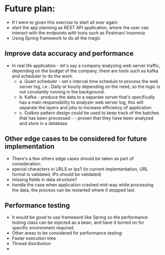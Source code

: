 # Future plan:
- If I were to given this exercise to start all over again:
- start the app planning as REST API application, where the user can interact with the endpoints with tools such as Postman/ Insomnia
- Using Spring framework to do all the magic

## Improve data accuracy and performance
- In real life application - let's say a company analyzing web server traffic, depending on the budget of the company, there are tools such as kafka and scheduler to do the work.
  - a. Quart scheduler - set x interval time schedule to process the web server log, i.e.: Daily or hourly depending on the need, so the logic is not constantly running in the background.
  - b. Kafka - produce the data to a separate server that's specifically has a main responsibility to analyzer web server log, this will separate the layers and jobs to increase efficiency of application
  - c. Outbox pattern design could be used to keep track of the batches that has been processed -  - proven that they have been analyzed and store in a database


## Other edge cases to be considered for future implementation
- There's a few others edge cases should be taken as part of consideration:
- special characters in URLS or Ips? (in current implementation, URL format is validated, IPs should be validated)
- missing fields in data structure? 
- handle the case when application crashed mid-way while processing the data, the process can be restarted where it stopped last. 


## Performance testing
- It would be good to use framework like Spring so the performance testing class can be injected as a bean, and have it turned on for specific environment required.
- Other areas to be considered for performance testing:
- Faster execution time
- Thread distribution
- 
